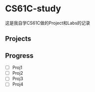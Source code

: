 # CS61C-study

这是我自学CS61C做的Project和Labs的记录

## Projects

## Progress

- [ ] Proj1
- [ ] Proj2
- [ ] Proj3
- [ ] Proj4
